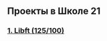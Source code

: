 ## Проекты в Школе 21

### [1. Libft (125/100)](https://github.com/VinogradovaD/School_21/tree/main/Libft)
